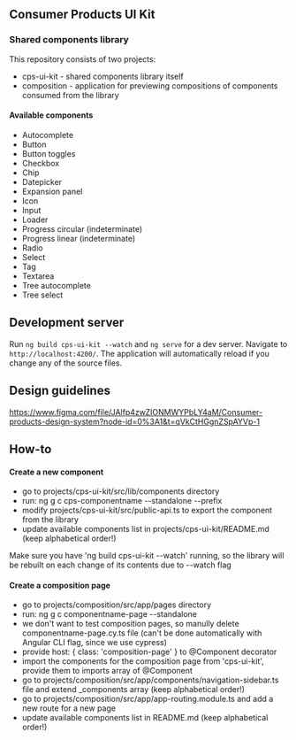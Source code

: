 ## Consumer Products UI Kit

### Shared components library

This repository consists of two projects:

- cps-ui-kit - shared components library itself
- composition - application for previewing compositions of components consumed from the library

#### Available components

- Autocomplete
- Button
- Button toggles
- Checkbox
- Chip
- Datepicker
- Expansion panel
- Icon
- Input
- Loader
- Progress circular (indeterminate)
- Progress linear (indeterminate)
- Radio
- Select
- Tag
- Textarea
- Tree autocomplete
- Tree select

## Development server

Run `ng build cps-ui-kit --watch` and `ng serve` for a dev server. Navigate to `http://localhost:4200/`. The application will automatically reload if you change any of the source files.

## Design guidelines

https://www.figma.com/file/JAlfp4zwZIONMWYPbLY4aM/Consumer-products-design-system?node-id=0%3A1&t=qVkCtHGgnZSpAYVp-1

## How-to

#### Create a new component

- go to projects/cps-ui-kit/src/lib/components directory
- run: ng g c cps-componentname --standalone --prefix
- modify projects/cps-ui-kit/src/public-api.ts to export the component from the library
- update available components list in projects/cps-ui-kit/README.md (keep alphabetical order!)

Make sure you have 'ng build cps-ui-kit --watch' running, so the library will be rebuilt on each change of its contents due to --watch flag

#### Create a composition page

- go to projects/composition/src/app/pages directory
- run: ng g c componentname-page --standalone
- we don't want to test composition pages, so manully delete componentname-page.cy.ts file (can't be done automatically with Angular CLI flag, since we use cypress)
- provide host: { class: 'composition-page' } to @Component decorator
- import the components for the composition page from 'cps-ui-kit', provide them to imports array of @Component
- go to projects/composition/src/app/components/navigation-sidebar.ts file and extend \_components array (keep alphabetical order!)
- go to projects/composition/src/app/app-routing.module.ts and add a new route for a new page
- update available components list in README.md (keep alphabetical order!)
